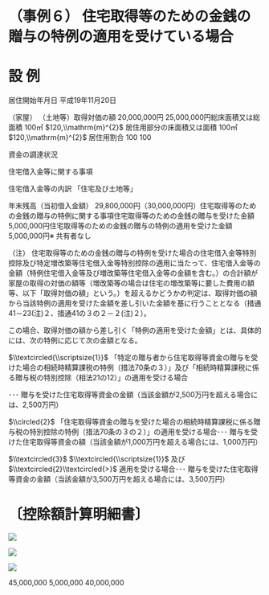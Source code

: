 # （事例６） 住宅取得等のための金銭の贈与の特例の適用を受けている場合

# 設 例

居住開始年月日 平成19年11月20日

（家屋） （土地等）取得対価の額 20,000,000円 25,000,000円総床面積又は総面積 100㎡ $120,\\mathrm{m}^{2}$ 居住用部分の床面積又は面積 100㎡ $120,\\mathrm{m}^{2}$ 居住用割合 $100%$ $100%$

資金の調達状況

住宅借入金等に関する事項

住宅借入金等の内訳 「住宅及び土地等」

年末残高（当初借入金額） 29,800,000円（30,000,000円）住宅取得等のための金銭の贈与の特例に関する事項住宅取得等のための金銭の贈与を受けた金額 5,000,000円住宅取得等のための金銭の贈与の特例の適用を受けた金額 5,000,000円※ 共有者なし

（注） 住宅取得等のための金銭の贈与の特例を受けた場合の住宅借入金等特別控除及び特定増改築等住宅借入金等特別控除の適用に当たって、住宅借入金等の金額（特例住宅借入金等及び増改築等住宅借入金等の金額を含む。）の合計額が家屋の取得の対価の額等（増改築等の場合は住宅の増改築等に要した費用の額等、以下「取得対価の額」という。）を超えるかどうかの判定は、取得対価の額から当該特例の適用を受けた金額を差し引いた金額を基に行うこととなる（措通41－23(注)２、措通41の３の２－２(注)２）。

この場合、取得対価の額から差し引く「特例の適用を受けた金額」とは、具体的には、次の特例に応じて次の金額となる。

$\\textcircled{\\scriptsize{1}}$ 「特定の贈与者から住宅取得等資金の贈与を受けた場合の相続時精算課税の特例（措法70条の３）」及び「相続時精算課税に係る贈与税の特別控除（相法21の12）」の適用を受ける場合

･･･ 贈与を受けた住宅取得等資金の金額（当該金額が2,500万円を超える場合には、2,500万円）

$\\circled{2}$ 「住宅取得等資金の贈与を受けた場合の相続時精算課税に係る贈与税の特別控除の特例（措法70条の３の２）」の適用を受ける場合･･･ 贈与を受けた住宅取得等資金の額（当該金額が1,000万円を超える場合には、1,000万円）

$\\textcircled{3}$ $\\textcircled{\\scriptsize{1}}$ 及び $\\textcircled{2}\\textcircled{>}$ 適用を受ける場合･･･ 贈与を受けた住宅取得等資金の金額（当該金額が3,500万円を超える場合には、3,500万円）

# 〔控除額計算明細書〕

![](https://www.nta.go.jp/tmp/63735fb9-d176-42b4-a233-a3298504fa35/images/ed1df30b3fecebc14c8de3760de28fed356f3c29f3ed6a255ad35f264fc13670.jpg)

![](https://www.nta.go.jp/tmp/63735fb9-d176-42b4-a233-a3298504fa35/images/4b802198a536c50f3dc865c373797c8014ffe93dbb9835f793953d57654af36d.jpg)

![](https://www.nta.go.jp/tmp/63735fb9-d176-42b4-a233-a3298504fa35/images/c1139dffdeabc98d9e536d97c5ed936fe6b0523da78156db7542080695e7c0fc.jpg)

45,000,000 5,000,000 40,000,000